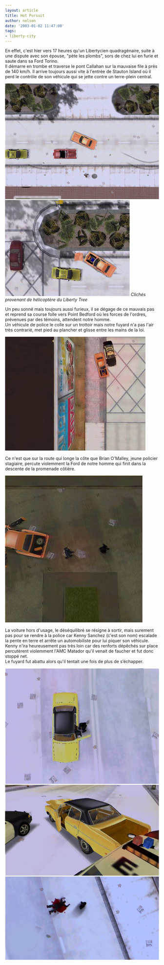 ```yaml
---
layout: article
title: Hot Pursuit
author: nelson
date: '2003-01-02 11:47:00'
tags:
- liberty-city
---
```


En effet, c'est hier vers 17 heures qu'un Libertycien quadragénaire, suite à une dispute avec son épouse, "pète les plombs", sors de chez lui en furie et saute dans sa Ford Torino.  
Il démarre en trombe et traverse le pont Callahan sur la mauvaise file à près de 140 km/h. Il arrive toujours aussi vite à l'entrée de Stauton Island où il perd le contrôle de son véhicule qui se jette contre un terre-plein central.

![](/content/images/2016/07/Pursuit.jpg)
![Clichés provenant de hélicoptère du Liberty Tree](/content/images/2016/07/Pursuit2.jpg)
_Clichés provenant de hélicoptère du Liberty Tree_

Un peu sonné mais toujours aussi furieux, il se dégage de ce mauvais pas et reprend sa course folle vers Point Bedford où les forces de l'ordres, prévenues par des témoins, attendent notre homme.  
Un véhicule de police le colle sur un trottoir mais notre fuyard n'a pas l'air très contrarié, met pied au plancher et glisse entre les mains de la loi.

![](/content/images/2016/07/Pursuit4.jpg)

Ce n'est que sur la route qui longe la côte que Brian O'Malley, jeune policier stagiaire, percute violemment la Ford de notre homme qui finit dans la descente de la promenade côtière.

![](/content/images/2016/07/Pursuit5.jpg)

La voiture hors d'usage, le déséquilibré se résigne à sortir, mais surement pas pour se rendre à la police car Kenny Sanchez (c'est son nom) escalade la pente en terre et arrête un automobiliste pour lui piquer son véhicule.  
Kenny n'ira heureusement pas très loin car des renforts dépêchés sur place percutèrent violemment l'AMC Matador qu'il venait de faucher et fut donc stoppé net.  
Le fuyard fut abattu alors qu'il tentait une fois de plus de s’échapper.

![](/content/images/2016/07/Pursuit7.jpg)
![](/content/images/2016/07/Pursuit8.jpg)
![](/content/images/2016/07/Pursuit9.jpg)